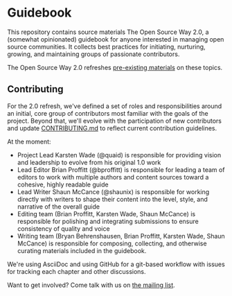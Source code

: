 # Guidebook

This repository contains source materials The Open Source Way 2.0, a (somewhat opinionated) guidebook for anyone interested in managing open source communities. It collects best practices for initiating, nurturing, growing, and maintaining groups of passionate contributors.

The Open Source Way 2.0 refreshes [pre-existing materials](https://www.theopensourceway.org/) on these topics.

## Contributing

For the 2.0 refresh, we've defined a set of roles and responsibilities around an initial, core group of contributors most familiar with the goals of the project. Beyond that, we'll evolve with the participation of new contributors and update [CONTRIBUTING.md](https://github.com/theopensourceway/guidebook/blob/master/CONTRIBUTING.md) to reflect current contribution guidelines.

At the moment:

* Project Lead Karsten Wade (@quaid) is responsible for providing vision and leadership to evolve from his original 1.0 work
* Lead Editor Brian Proffitt (@bproffitt) is responsible for leading a team of editors to work with multiple authors and content sources toward a cohesive, highly readable guide
* Lead Writer Shaun McCance (@shaunix) is responsible for working directly with writers to shape their content into the level, style, and narrative of the overall guide
* Editing team (Brian Proffitt, Karsten Wade, Shaun McCance) is responsible for polishing and integrating submissions to ensure consistency of quality and voice
* Writing team (Bryan Behrenshausen, Brian Proffitt, Karsten Wade, Shaun McCance) is responsible for composing, collecting, and otherwise curating materials included in the guidebook.

We're using AsciiDoc and using GitHub for a git-based workflow with issues for tracking each chapter and other discussions.

Want to get involved? Come talk with us on [the mailing list](https://lists.theopensourceway.org/admin/lists/contrib.theopensourceway.org/).
